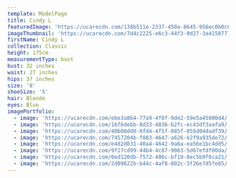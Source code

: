 ```yaml
---
template: ModelPage
title: Cindy L
featuredImage: 'https://ucarecdn.com/138b511e-2337-450a-8645-956ec0b0c65d/'
imageThumbnail: 'https://ucarecdn.com/7d4c2225-e6c3-44f3-9d27-3a4150777073/'
firstName: Cindy L
collection: Classic
height: 175cm
measurementType: bust
bust: 32 inches
waist: 27 inches
hips: 37 inches
size: '8'
shoeSize: '5'
hair: Blonde
eyes: Blue
imagePortfolio:
  - image: 'https://ucarecdn.com/ebe3a8b4-77a9-4f0f-9de2-59e5a45000d4/'
  - image: 'https://ucarecdn.com/16f6debb-8d33-4836-b2fc-ec43df3aafa9/'
  - image: 'https://ucarecdn.com/40b08dd0-8fd4-4f5f-885f-055d04dadf39/'
  - image: 'https://ucarecdn.com/7457204b-f883-4647-a626-b2f9a935de72/'
  - image: 'https://ucarecdn.com/e4d2d831-40a4-4642-9aba-ea56e1bc4dd5/'
  - image: 'https://ucarecdn.com/9f27cd99-44b4-4c87-9063-5d67efdf00da/'
  - image: 'https://ucarecdn.com/0ed120db-f572-486c-bf19-8ec5b9f6ca21/'
  - image: 'https://ucarecdn.com/2d09622b-b44c-4af8-802c-3f26e7d5fe65/'
---
```


